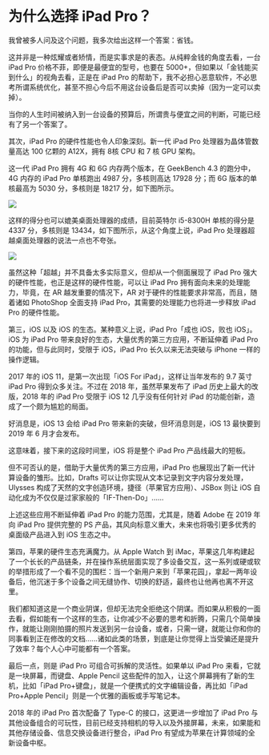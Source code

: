 # 为什么选择 iPad Pro？

我曾被多人问及这个问题，我多次给出这样一个答案：省钱。

这并非是一种炫耀或者矫情，而是实事求是的表态。从纯粹金钱的角度去看，一台 iPad Pro 价格不菲，即便是最便宜的型号，也要在 5000+，但如果以「金钱能买到什么」的视角去看，正是在 iPad Pro 的帮助下，我不必担心恶意软件，不必思考所谓系统优化，甚至不担心今后不用这台设备后是否可以卖掉（因为一定可以卖掉）。

当你的人生时间被纳入到一台设备的预算后，所谓贵与便宜之间的判断，可能已经有了另一个答案了。

其次，iPad Pro 的硬件性能也令人印象深刻。新一代 iPad Pro 处理器为晶体管数量高达 100 亿颗的 A12X，拥有 8核 CPU 和 7 核 GPU 架构。

这一代 iPad Pro 拥有 4G 和 6G 内存两个版本，在 GeekBench 4.3 的跑分中，4G 内存的 iPad Pro 单核跑出 4987 分，多核则高达 17928 分；而 6G 版本的单核最高为 5030 分，多核则是 18217 分，如下图所示。



![](https://ebookimage.dailyio.cn/2019/04/29/15565811106970.jpg)



这样的得分也可以媲美桌面处理器的成绩，目前英特尔 i5-8300H 单核的得分是 4337 分，多核则是 13434，如下图所示，从这个角度上说，iPad Pro 处理器超越桌面处理器的说法一点也不夸张。



![](https://ebookimage.dailyio.cn/2019/04/29/15565811229606.jpg)



虽然这种「超越」并不具备太多实际意义，但却从一个侧面展现了 iPad Pro 强大的硬件性能，也正是这样的硬件性能，可以让 iPad Pro 拥有面向未来的处理能力，毕竟，在 AR 越发重要的情况下，AR 对于硬件的性能要求非常高，而且，随着诸如 PhotoShop 全面支持 iPad Pro，其需要的处理能力也将进一步释放 iPad Pro 的硬件性能。

第三，iOS 以及 iOS 的生态。某种意义上说，iPad Pro「成也 iOS，败也 iOS」。iOS 为 iPad Pro 带来良好的生态，大量优秀的第三方应用，不断延伸着 iPad Pro 的功能，但与此同时，受限于 iOS，iPad Pro 长久以来无法突破与 iPhone 一样的操作逻辑。

2017 年的 iOS 11，是第一次出现「iOS For iPad」，这样让当年发布的 9.7 英寸 iPad Pro 得到众多关注。不过在 2018 年，虽然苹果发布了 iPad 历史上最大的改版，2018 年的 iPad Pro 受限于 iOS 12 几乎没有任何针对 iPad 的功能创新，造成了一个颇为尴尬的局面。

好消息是，iOS 13 会给 iPad Pro 带来新的突破，但坏消息则是，iOS 13 最快要到 2019 年 6 月才会发布。

这意味着，接下来的这段时间里，iOS 将是整个 iPad Pro 产品线最大的短板。

但不可否认的是，借助于大量优秀的第三方应用，iPad Pro 也展现出了新一代计算设备的雏形。比如，Drafts 可以让你实现从文本记录到文字内容分发处理，Ulysses 构成了天然的文字创造环境，捷径（苹果官方应用）、JSBox 则让 iOS 自动化成为不仅仅是过家家般的「IF-Then-Do」......

上述这些应用不断延伸着 iPad Pro 的能力范围，尤其是，随着 Adobe 在 2019 年向 iPad Pro 提供完整的 PS 产品，其风向标意义重大，未来也将吸引更多优秀的桌面级产品进入到 iOS 生态之中。

第四，苹果的硬件生态充满魔力。从 Apple Watch 到 iMac，苹果这几年构建起了一个长长的产品链条，并在操作系统层面实现了多设备交互，这一系列或硬或软的举措形成了一个看不见的围栏：当一个新用户来到「苹果花园」，拿起一两年设备后，他沉迷于多个设备之间无缝协作、切换的舒适，最终也让他再也离不开这里。

我们都知道这是一个商业阴谋，但却无法完全拒绝这个阴谋。而如果从积极的一面去看，假如能有一个这样的生态，让你减少不必要的思考和折腾，只需几个简单操作，就能让刚刚拍摄的照片发送到另一台设备，或者，只需一键，就能让你和你的同事看到正在修改的文档......诸如此类的场景，到底是让你觉得上当受骗还是提升了效率？每个人心中可能都有一个答案。

最后一点，则是 iPad Pro 可组合可拆解的灵活性。如果单以 iPad Pro 来看，它就是一块屏幕，而键盘、Apple Pencil 这些配件的加入，让这个屏幕拥有了新的生机，比如「iPad Pro+键盘」，就是一个便携式的文字编辑设备，再比如「iPad Pro+Apple Pencil」则是一个优雅的画板或手写笔记本。

2018 年的 iPad Pro 首次配备了 Type-C 的接口，这更进一步增加了 iPad Pro 与其他设备组合的可玩性，目前已经支持相机的导入以及外接屏幕，未来，如果能和其他存储设备、信息交换设备进行整合，iPad Pro 有望成为苹果在计算领域的全新设备中枢。